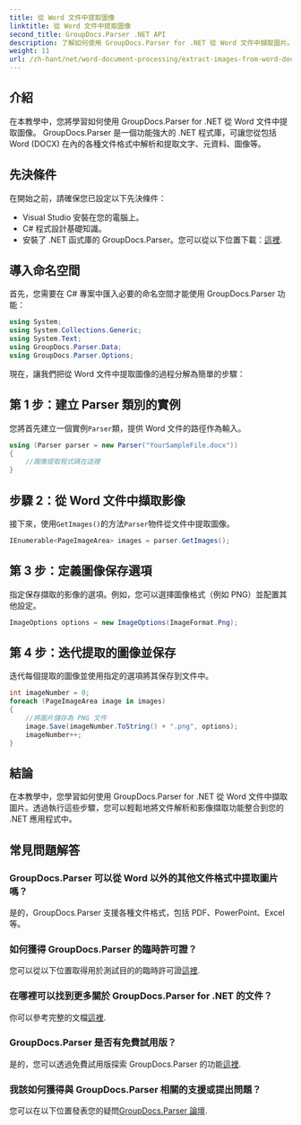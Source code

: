 ```yaml
---
title: 從 Word 文件中提取圖像
linktitle: 從 Word 文件中提取圖像
second_title: GroupDocs.Parser .NET API
description: 了解如何使用 GroupDocs.Parser for .NET 從 Word 文件中擷取圖片。本教程提供了將圖像整合到 .NET 中的逐步指南。
weight: 11
url: /zh-hant/net/word-document-processing/extract-images-from-word-document/
---
```

## 介紹
在本教學中，您將學習如何使用 GroupDocs.Parser for .NET 從 Word 文件中提取圖像。 GroupDocs.Parser 是一個功能強大的 .NET 程式庫，可讓您從包括 Word (DOCX) 在內的各種文件格式中解析和提取文字、元資料、圖像等。
## 先決條件
在開始之前，請確保您已設定以下先決條件：
- Visual Studio 安裝在您的電腦上。
- C# 程式設計基礎知識。
- 安裝了 .NET 函式庫的 GroupDocs.Parser。您可以從以下位置下載：[這裡](https://releases.groupdocs.com/parser/net/).
## 導入命名空間
首先，您需要在 C# 專案中匯入必要的命名空間才能使用 GroupDocs.Parser 功能：
```csharp
using System;
using System.Collections.Generic;
using System.Text;
using GroupDocs.Parser.Data;
using GroupDocs.Parser.Options;
```
現在，讓我們把從 Word 文件中提取圖像的過程分解為簡單的步驟：
## 第 1 步：建立 Parser 類別的實例
您將首先建立一個實例`Parser`類，提供 Word 文件的路徑作為輸入。
```csharp
using (Parser parser = new Parser("YourSampleFile.docx"))
{
    //圖像提取程式碼在這裡
}
```
## 步驟 2：從 Word 文件中擷取影像
接下來，使用`GetImages()`的方法`Parser`物件從文件中提取圖像。
```csharp
IEnumerable<PageImageArea> images = parser.GetImages();
```
## 第 3 步：定義圖像保存選項
指定保存擷取的影像的選項。例如，您可以選擇圖像格式（例如 PNG）並配置其他設定。
```csharp
ImageOptions options = new ImageOptions(ImageFormat.Png);
```
## 第 4 步：迭代提取的圖像並保存
迭代每個提取的圖像並使用指定的選項將其保存到文件中。
```csharp
int imageNumber = 0;
foreach (PageImageArea image in images)
{
    //將圖片儲存為 PNG 文件
    image.Save(imageNumber.ToString() + ".png", options);
    imageNumber++;
}
```
## 結論
在本教學中，您學習如何使用 GroupDocs.Parser for .NET 從 Word 文件中擷取圖片。透過執行這些步驟，您可以輕鬆地將文件解析和影像擷取功能整合到您的 .NET 應用程式中。

## 常見問題解答
### GroupDocs.Parser 可以從 Word 以外的其他文件格式中提取圖片嗎？
是的，GroupDocs.Parser 支援各種文件格式，包括 PDF、PowerPoint、Excel 等。
### 如何獲得 GroupDocs.Parser 的臨時許可證？
您可以從以下位置取得用於測試目的的臨時許可證[這裡](https://purchase.groupdocs.com/temporary-license/).
### 在哪裡可以找到更多關於 GroupDocs.Parser for .NET 的文件？
你可以參考完整的文檔[這裡](https://tutorials.groupdocs.com/parser/net/).
### GroupDocs.Parser 是否有免費試用版？
是的，您可以透過免費試用版探索 GroupDocs.Parser 的功能[這裡](https://releases.groupdocs.com/).
### 我該如何獲得與 GroupDocs.Parser 相關的支援或提出問題？
您可以在以下位置發表您的疑問[GroupDocs.Parser 論壇](https://forum.groupdocs.com/c/parser/17).